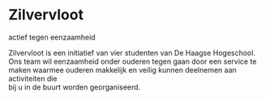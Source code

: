 # Zilvervloot
actief tegen eenzaamheid

Zilvervloot is een initiatief van vier studenten van De Haagse Hogeschool. Ons team wil eenzaamheid onder ouderen 
tegen gaan door een service te maken waarmee ouderen makkelijk en veilig kunnen deelnemen aan activiteiten die \
bij u in de buurt worden georganiseerd. 

